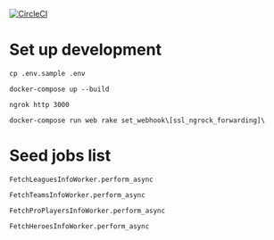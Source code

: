 [![CircleCI](https://circleci.com/gh/DearGrenadier/d2live/tree/master.svg?style=svg)](https://circleci.com/gh/DearGrenadier/d2live/tree/master)
# Set up development
`cp .env.sample .env`

`docker-compose up --build`

`ngrok http 3000`

`docker-compose run web rake set_webhook\[ssl_ngrock_forwarding]\`

# Seed jobs list
`FetchLeaguesInfoWorker.perform_async`

`FetchTeamsInfoWorker.perform_async`

`FetchProPlayersInfoWorker.perform_async`

`FetchHeroesInfoWorker.perform_async`
